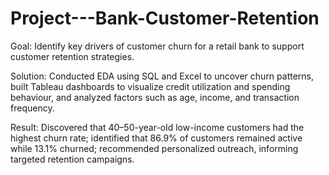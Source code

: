 # Project---Bank-Customer-Retention
Goal: Identify key drivers of customer churn for a retail bank to support customer retention strategies.

Solution: Conducted EDA using SQL and Excel to uncover churn patterns, built Tableau dashboards to visualize credit
utilization and spending behaviour, and analyzed factors such as age, income, and transaction frequency.

Result: Discovered that 40–50-year-old low-income customers had the highest churn rate; identified that 86.9% of
customers remained active while 13.1% churned; recommended personalized outreach, informing targeted retention
campaigns.
